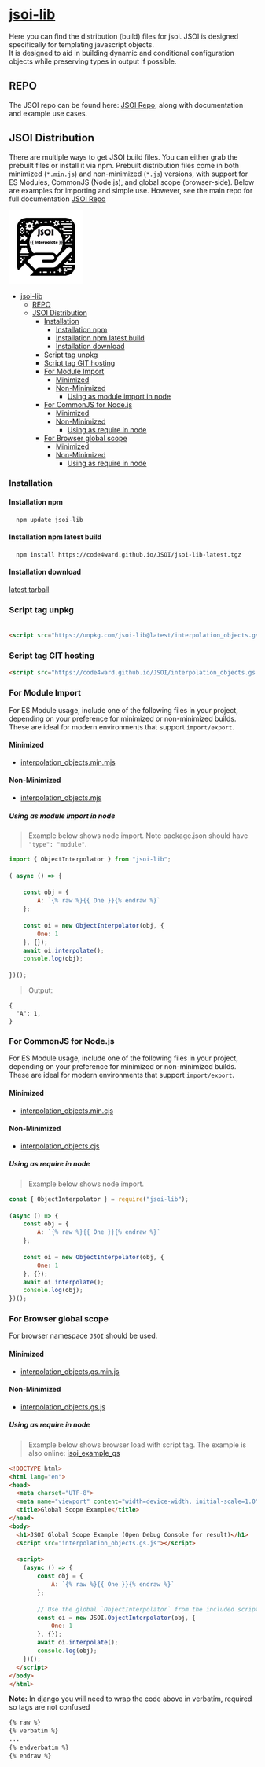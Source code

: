 # [jsoi-lib](https://code4ward.github.io/JSOI/) 
Here you can find the distribution (build) files for jsoi.  JSOI is designed specifically for templating javascript objects.  
It is designed to aid in building dynamic and conditional configuration objects while preserving types in output 
if possible.

## REPO
The JSOI repo can be found here:  [JSOI Repo](https://github.com/code4ward/jsoi); along with documentation and example use cases.

## JSOI Distribution
There are multiple ways to get JSOI build files. You can either grab the prebuilt files or install it via npm. 
Prebuilt distribution files come in both minimized (`*.min.js`) and non-minimized (`*.js`) versions, with support for 
ES Modules, CommonJS (Node.js), and global scope (browser-side). Below are examples for importing and simple use.  However,
see the main repo for full documentation [JSOI Repo](https://github.com/code4ward/jsoi)


<picture>
 <img alt="icon" src="icon.png" width="150">
</picture>

<!-- TOC -->
* [jsoi-lib](#jsoi-lib-)
  * [REPO](#repo)
  * [JSOI Distribution](#jsoi-distribution)
    * [Installation](#installation)
      * [Installation npm](#installation-npm)
      * [Installation npm latest build](#installation-npm-latest-build)
      * [Installation download](#installation-download)
    * [Script tag unpkg](#script-tag-unpkg)
    * [Script tag GIT hosting](#script-tag-git-hosting)
    * [For Module Import](#for-module-import)
      * [Minimized](#minimized)
      * [Non-Minimized](#non-minimized)
        * [Using as module import in node](#using-as-module-import-in-node)
    * [For CommonJS for Node.js](#for-commonjs-for-nodejs)
      * [Minimized](#minimized-1)
      * [Non-Minimized](#non-minimized-1)
        * [Using as require in node](#using-as-require-in-node)
    * [For Browser global scope](#for-browser-global-scope)
      * [Minimized](#minimized-2)
      * [Non-Minimized](#non-minimized-2)
        * [Using as require in node](#using-as-require-in-node-1)
<!-- TOC -->

### Installation
#### Installation npm
```shell
  npm update jsoi-lib
```

#### Installation npm latest build
```shell
  npm install https://code4ward.github.io/JSOI/jsoi-lib-latest.tgz
```

#### Installation download
[latest tarball](https://code4ward.github.io/JSOI/jsoi-lib-latest.tgz)

### Script tag unpkg

```html

<script src="https://unpkg.com/jsoi-lib@latest/interpolation_objects.gs.min.js"></script>
```
### Script tag GIT hosting
```html
<script src="https://code4ward.github.io/JSOI/interpolation_objects.gs.js"></script>
```

### For Module Import
For ES Module usage, include one of the following files in your project, depending on your preference for minimized or non-minimized builds. 
These are ideal for modern environments that support `import/export`.

#### Minimized
* [interpolation_objects.min.mjs](./interpolation_objects.min.mjs)

#### Non-Minimized
* [interpolation_objects.mjs](./interpolation_objects.mjs)

##### Using as module import in node

> Example below shows node import.  Note package.json should have ```"type": "module"```.


```javascript
import { ObjectInterpolator } from "jsoi-lib";

( async () => {

    const obj = {
        A: `{% raw %}{{ One }}{% endraw %}`
    };

    const oi = new ObjectInterpolator(obj, {
        One: 1
    }, {});
    await oi.interpolate();
    console.log(obj);
    
})();
```
> Output:
> 
```log
{
  "A": 1,
}
```

### For CommonJS for Node.js
For ES Module usage, include one of the following files in your project, depending on your preference for minimized or non-minimized builds. These are ideal for modern environments that support `import/export`.

#### Minimized
* [interpolation_objects.min.cjs](./interpolation_objects.min.cjs)

#### Non-Minimized
* [interpolation_objects.cjs](./interpolation_objects.cjs)

##### Using as require in node

> Example below shows node import.

```javascript
const { ObjectInterpolator } = require("jsoi-lib");

(async () => {
    const obj = {
        A: `{% raw %}{{ One }}{% endraw %}`
    };

    const oi = new ObjectInterpolator(obj, {
        One: 1
    }, {});
    await oi.interpolate();
    console.log(obj);
})();
```

### For Browser global scope
For browser namespace ```JSOI``` should be used.

#### Minimized
* [interpolation_objects.gs.min.js](./interpolation_objects.gs.min.js)

#### Non-Minimized
* [interpolation_objects.gs.js](./interpolation_objects.gs.js)

##### Using as require in node

> Example below shows browser load with script tag.  The example is also online:  [jsoi_example_gs](https://code4ward.github.io/JSOI/jsoi_example_gs.html)

```html
<!DOCTYPE html>
<html lang="en">
<head>
  <meta charset="UTF-8">
  <meta name="viewport" content="width=device-width, initial-scale=1.0">
  <title>Global Scope Example</title>
</head>
<body>
  <h1>JSOI Global Scope Example (Open Debug Console for result)</h1>
  <script src="interpolation_objects.gs.js"></script>

  <script>
    (async () => {
        const obj = {
            A: `{% raw %}{{ One }}{% endraw %}`
        };

        // Use the global `ObjectInterpolator` from the included script
        const oi = new JSOI.ObjectInterpolator(obj, {
            One: 1
        }, {});
        await oi.interpolate();
        console.log(obj);
    })();
  </script>
</body>
</html>
```


**Note:** In django you will need to wrap the code above in verbatim, required so tags are not confused
```html
{% raw %}
{% verbatim %}
...
{% endverbatim %}
{% endraw %}

```
 
